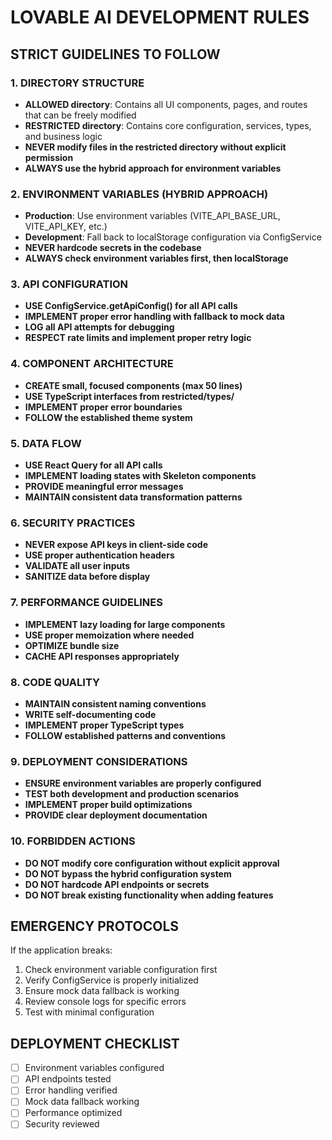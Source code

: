 
# LOVABLE AI DEVELOPMENT RULES

## STRICT GUIDELINES TO FOLLOW

### 1. DIRECTORY STRUCTURE
- **ALLOWED directory**: Contains all UI components, pages, and routes that can be freely modified
- **RESTRICTED directory**: Contains core configuration, services, types, and business logic
- **NEVER modify files in the restricted directory without explicit permission**
- **ALWAYS use the hybrid approach for environment variables**

### 2. ENVIRONMENT VARIABLES (HYBRID APPROACH)
- **Production**: Use environment variables (VITE_API_BASE_URL, VITE_API_KEY, etc.)
- **Development**: Fall back to localStorage configuration via ConfigService
- **NEVER hardcode secrets in the codebase**
- **ALWAYS check environment variables first, then localStorage**

### 3. API CONFIGURATION
- **USE ConfigService.getApiConfig() for all API calls**
- **IMPLEMENT proper error handling with fallback to mock data**
- **LOG all API attempts for debugging**
- **RESPECT rate limits and implement proper retry logic**

### 4. COMPONENT ARCHITECTURE
- **CREATE small, focused components (max 50 lines)**
- **USE TypeScript interfaces from restricted/types/**
- **IMPLEMENT proper error boundaries**
- **FOLLOW the established theme system**

### 5. DATA FLOW
- **USE React Query for all API calls**
- **IMPLEMENT loading states with Skeleton components**
- **PROVIDE meaningful error messages**
- **MAINTAIN consistent data transformation patterns**

### 6. SECURITY PRACTICES
- **NEVER expose API keys in client-side code**
- **USE proper authentication headers**
- **VALIDATE all user inputs**
- **SANITIZE data before display**

### 7. PERFORMANCE GUIDELINES
- **IMPLEMENT lazy loading for large components**
- **USE proper memoization where needed**
- **OPTIMIZE bundle size**
- **CACHE API responses appropriately**

### 8. CODE QUALITY
- **MAINTAIN consistent naming conventions**
- **WRITE self-documenting code**
- **IMPLEMENT proper TypeScript types**
- **FOLLOW established patterns and conventions**

### 9. DEPLOYMENT CONSIDERATIONS
- **ENSURE environment variables are properly configured**
- **TEST both development and production scenarios**
- **IMPLEMENT proper build optimizations**
- **PROVIDE clear deployment documentation**

### 10. FORBIDDEN ACTIONS
- **DO NOT modify core configuration without explicit approval**
- **DO NOT bypass the hybrid configuration system**
- **DO NOT hardcode API endpoints or secrets**
- **DO NOT break existing functionality when adding features**

## EMERGENCY PROTOCOLS
If the application breaks:
1. Check environment variable configuration first
2. Verify ConfigService is properly initialized
3. Ensure mock data fallback is working
4. Review console logs for specific errors
5. Test with minimal configuration

## DEPLOYMENT CHECKLIST
- [ ] Environment variables configured
- [ ] API endpoints tested
- [ ] Error handling verified
- [ ] Mock data fallback working
- [ ] Performance optimized
- [ ] Security reviewed

